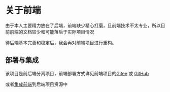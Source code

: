 # 关于前端

由于本人主要精力放在了后端，前端缺少精心打磨，且前端技术不太专业，所以目前前端的文档较少和可能落后于实际项目情况

待后端基本完善和稳定后，我会再对前端项目进行重构。


## 部署与集成

该项目是前后端分离项目，前端部署方式详见前端项目的[Gitee](https://gitee.com/xiaotao233/saltedfishcloud-frontend) 或 [GitHub](https://github.com/mjt233/saltedfishcloud-backend)

或者[集成前端](/develop/build/#2)到后端项目资源中